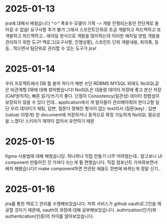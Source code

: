 # 2025-01-13
jira에 대해서 배웠습니다 ^ㅇ^
폭포수 모델이 기획 -> 개발 진행되는동안 전단계로 돌아갈 수 없음! 요구사항 추가 불가
그래서 스프린트단위로 조금 개발하고 피드백하고 또 개발하고 피드백하고.. 애자일 방식으로 개발을 많이하는데
이러한 애자일 방법 개발을 관리하기 위한 도구!
백로그(요구사항, 진행상황), 스프린트 단위 개발내용, 회의록, 등등.. 적으면서 팀단위로 관리할 수 있는 도구가 jira!



# 2025-01-14
우리 프로젝트에서 DB 뭘 쓸까 하다가 매번 쓰던 RDBMS MYSQL 외에도 NoSQL같은 비관계형 DB에 대해 찾아봤습니다!
NoSQL은 대용량 데이터 저장에 좋고 분산 저장(CAP원칙칙), 빠른 읽기/쓰기가 좋다. 
단점이
Consistency(일관성) 데이터 정합성이 보장되지 않을 수 있다 인데.. application에서 개
발자들이 관리해야줘야 한다고함
일단 우리 데이터가 채팅, 답변, 질문다 정해진 형식이 없는 text라서 (질문(key) : 답변
(value) 이렇게) 한 document에 저장하거나 동적으로 확장 가능하게 NoSQL 필요성을 느꼈다!
스키마가 제약이 없어서 유연하기 때문


# 2025-01-15
figma 사용법에 대해 배웠습니당. 하나하나 직접 만들기 너무 어려웠는데..
알고보니 UI component 만들어진 것 가져다 쓰는게 훨 편했습니다.
직접 컴포넌트 가져와보면서 배치 해봤습니다!!
make component하면 연관된 애들도 한번에 바뀌는게 정말 신기..


# 2025-01-16
jira를 통한 백로그 관리를 수행해보았습니다.
저희 서비스가 github oauth로그인을 제공할 것이기 때문에, oauth의 과정에 대해 공부해보았습니다.
authrization(인가)와 authentication(인증)의 차이를 알아보았습니다.